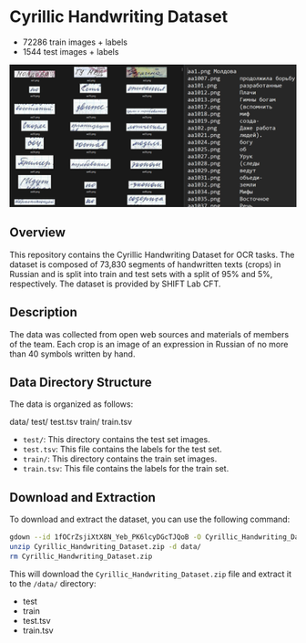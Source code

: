 # Cyrillic Handwriting Dataset

- 72286 train images + labels
- 1544 test images + labels

![alt text](./../assets/dataset_example.png)

## Overview
This repository contains the Cyrillic Handwriting Dataset for OCR tasks. The dataset is composed of 73,830 segments of handwritten texts (crops) in Russian and is split into train and test sets with a split of 95% and 5%, respectively. The dataset is provided by SHIFT Lab CFT.

## Description
The data was collected from open web sources and materials of members of the team. Each crop is an image of an expression in Russian of no more than 40 symbols written by hand.

## Data Directory Structure
The data is organized as follows:

data/
    test/
    test.tsv
    train/
    train.tsv

- `test/`: This directory contains the test set images.
- `test.tsv`: This file contains the labels for the test set.
- `train/`: This directory contains the train set images.
- `train.tsv`: This file contains the labels for the train set.


## Download and Extraction
To download and extract the dataset, you can use the following command:

```bash
gdown --id 1fOCrZsjiXtX8N_Yeb_PK6lcyDGcTJQoB -O Cyrillic_Handwriting_Dataset.zip
unzip Cyrillic_Handwriting_Dataset.zip -d data/
rm Cyrillic_Handwriting_Dataset.zip
```

This will download the `Cyrillic_Handwriting_Dataset.zip` file and extract it to the `/data/` directory:
- test
- train
- test.tsv
- train.tsv

